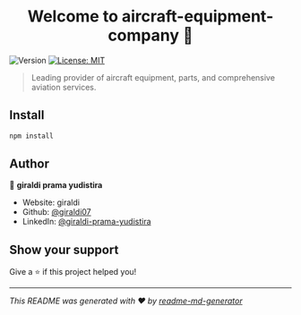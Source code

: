 <h1 align="center">Welcome to aircraft-equipment-company 👋</h1>
<p>
  <img alt="Version" src="https://img.shields.io/badge/version-1.0.0-blue.svg?cacheSeconds=2592000" />
  <a href="#" target="_blank">
    <img alt="License: MIT" src="https://img.shields.io/badge/License-MIT-yellow.svg" />
  </a>
</p>

> Leading provider of aircraft equipment, parts, and comprehensive aviation services.

## Install

```sh
npm install
```

## Author

👤 **giraldi prama yudistira**

* Website: giraldi
* Github: [@giraldi07](https://github.com/giraldi07)
* LinkedIn: [@giraldi-prama-yudistira](https://linkedin.com/in/giraldi-prama-yudistira)

## Show your support

Give a ⭐️ if this project helped you!

***
_This README was generated with ❤️ by [readme-md-generator](https://github.com/kefranabg/readme-md-generator)_